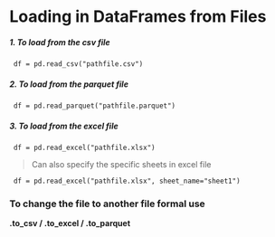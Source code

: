 # Loading in DataFrames from Files

##### 1. To load from the csv file

` df = pd.read_csv("pathfile.csv")`

##### 2. To load from the parquet file

` df = pd.read_parquet("pathfile.parquet")`

##### 3. To load from the excel file

` df = pd.read_excel("pathfile.xlsx")`
> Can also specify the specific sheets in excel file

` df = pd.read_excel("pathfile.xlsx", sheet_name="sheet1")`


### To change the file to another file formal use 

**.to_csv / .to_excel / .to_parquet**
